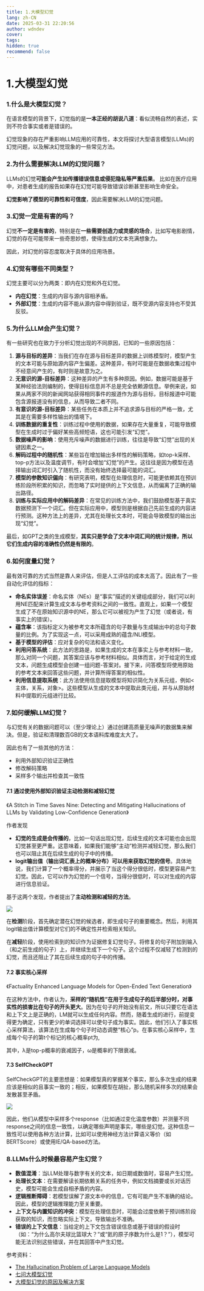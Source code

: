 ```yaml
---
title: 1.大模型幻觉
lang: zh-CN
date: 2025-03-31 22:20:56
author: wdndev
cover: 
tags:
hidden: true
recommend: false
---
```


# 1.大模型幻觉

### 1.什么是大模型幻觉？

在语言模型的背景下，幻觉指的是**一本正经的胡说八道**：看似流畅自然的表述，实则不符合事实或者是错误的。

幻觉现象的存在严重影响LLM应用的可靠性，本文将探讨大型语言模型(LLMs)的幻觉问题，以及解决幻觉现象的一些常见方法。

### 2.为什么需要解决LLM的幻觉问题？

LLMs的幻觉**可能会产生如传播错误信息或侵犯隐私等严重后果**。 比如在医疗应用中，对患者生成的报告如果存在幻觉可能导致错误诊断甚至影响生命安全。&#x20;

**幻觉影响了模型的可靠性和可信度**，因此需要解决LLM的幻觉问题。

### 3.幻觉一定是有害的吗？

幻觉**不一定是有害的**，特别是在**一些需要创造力或灵感的场合**，比如写电影剧情，幻觉的存在可能带来一些奇思妙想，使得生成的文本充满想象力。

因此，对幻觉的容忍度取决于具体的应用场景。

### 4.幻觉有哪些不同类型？

幻觉主要可以分为两类：即内在幻觉和外在幻觉。

-   **内在幻觉**：生成的内容与源内容相矛盾。 &#x20;
-   **外部幻觉**：生成的内容不能从源内容中得到验证，既不受源内容支持也不受其反驳。

### 5.为什么LLM会产生幻觉？

有一些研究也在致力于分析幻觉出现的不同原因，已知的一些原因包括：

1.  **源与目标的差异**：当我们在存在源与目标差异的数据上训练模型时，模型产生的文本可能与原始源内容产生偏差。这种差异，有时可能是在数据收集过程中不经意间产生的，有时则是故意为之。 &#x20;
2.  **无意识的源-目标差异**：这种差异的产生有多种原因。例如，数据可能是基于某种经验法则编制的，使得目标信息并不总是完全依赖源信息。举例来说，如果从两家不同的新闻网站获得相同事件的报道作为源与目标，目标报道中可能包含源报道没有的信息，从而导致二者不同。 &#x20;
3.  **有意识的源-目标差异**：某些任务在本质上并不追求源与目标的严格一致，尤其是在需要多样性输出的情境下。 &#x20;
4.  **训练数据的重复性**：训练过程中使用的数据，如果存在大量重复，可能导致模型在生成时过于偏好某些高频短语，这也可能引发“幻觉”。 &#x20;
5.  **数据噪声的影响**：使用充斥噪声的数据进行训练，往往是导致“幻觉”出现的关键因素之一。&#x20;
6.  **解码过程中的随机性**：某些旨在增加输出多样性的解码策略，如top-k采样、top-p方法以及温度调节，有时会增加“幻觉”的产生。这往往是因为模型在选择输出词汇时引入了随机性，而没有始终选择最可能的词汇。 &#x20;
7.  **模型的参数知识偏向**：有研究表明，模型在处理信息时，可能更依赖其在预训练阶段所积累的知识，而忽略了实时提供的上下文信息，从而偏离了正确的输出路径。 &#x20;
8.  **训练与实际应用中的解码差异**：在常见的训练方法中，我们鼓励模型基于真实数据预测下一个词汇。但在实际应用中，模型则是根据自己先前生成的内容进行预测。这种方法上的差异，尤其在处理长文本时，可能会导致模型的输出出现“幻觉”。 &#x20;

最后，如GPT之类的生成模型，**其实只是学会了文本中词汇间的统计规律，所以它们生成内容的准确性仍然是有限的**。

### 6.如何度量幻觉？

最有效可靠的方式当然是靠人来评估，但是人工评估的成本太高了。因此有了一些自动化评估的指标：

-   **命名实体误差**：命名实体（NEs）是“事实”描述的关键组成部分，我们可以利用NE匹配来计算生成文本与参考资料之间的一致性。直观上，如果一个模型生成了不在原始知识源中的NE，那么它可以被视为产生了幻觉（或者说，有事实上的错误）。 &#x20;
-   **蕴含率**：该指标定义为被参考文本所蕴含的句子数量与生成输出中的总句子数量的比例。为了实现这一点，可以采用成熟的蕴含/NLI模型。 &#x20;
-   **基于模型的评估**：应对复杂的句法和语义变化。 &#x20;
-   **利用问答系统**：此方法的思路是，如果生成的文本在事实上与参考材料一致，那么对同一个问题，其答案应该与参考材料相似。具体而言，对于给定的生成文本，问题生成模型会创建一组问题-答案对。接下来，问答模型将使用原始的参考文本来回答这些问题，并计算所得答案的相似性。 &#x20;
-   **利用信息提取系统**：此方法使用信息提取模型将知识简化为关系元组，例如<主体，关系，对象>。这些模型从生成的文本中提取此类元组，并与从原始材料中提取的元组进行比较。

### 7.如何缓解LLM幻觉？

与幻觉有关的数据问题可以（至少理论上）通过创建高质量无噪声的数据集来解决。但是，验证和清理数百GB的文本语料库难度太大了。

因此也有了一些其他的方法：

-   利用外部知识验证正确性 &#x20;
-   修改解码策略 &#x20;
-   采样多个输出并检查其一致性

#### 7.1 通过使用外部知识验证主动检测和减轻幻觉

《A Stitch in Time Saves Nine: Detecting and Mitigating Hallucinations of LLMs by Validating Low-Confidence Generation》

作者发现

-   **幻觉的生成是会传播的**，比如一句话出现幻觉，后续生成的文本可能也会出现幻觉甚至更严重。这意味着，如果我们能够“主动”检测并减轻幻觉，那么我们也可以阻止其在后续生成的句子中的传播。 &#x20;
-   **logit输出值（输出词汇表上的概率分布）可以用来获取幻觉的信号**。具体地说，我们计算了一个概率得分，并展示了当这个得分很低时，模型更容易产生幻觉。因此，它可以作为幻觉的一个信号，当得分很低时，可以对生成的内容进行信息验证。 &#x20;

基于这两个发现，作者提出了**主动检测和减轻的方法**。

![](https://cdn.jsdelivr.net/gh/makaspacex/PictureZone@main/libs/wdndev/image/image_4vjiGLUsrJ.png)

在**检测**阶段，首先确定潜在幻觉的候选者，即生成句子的重要概念。然后，利用其logit输出值计算模型对它们的不确定性并检索相关知识。

在**减轻**阶段，使用检索到的知识作为证据修复幻觉句子。将修复的句子附加到输入（和之前生成的句子）上，并继续生成下一个句子。这个过程不仅减轻了检测到的幻觉，而且还阻止了其在后续生成的句子中的传播。

#### 7.2 事实核心采样

《Factuality Enhanced Language Models for Open-Ended Text Generation》

在这种方法中，作者认为，**采样的“随机性”在用于生成句子的后半部分时，对事实性的损害比在句子的开头更大**。因为在句子的开始没有前文，所以只要它在语法和上下文上是正确的，LM就可以生成任何内容。然而，随着生成的进行，前提变得更为确定，只有更少的单词选择可以使句子成为事实。因此，他们引入了事实核心采样算法，该算法在生成每个句子时动态调整“核心”p。在事实核心采样中，生成每个句子的第t个标记的核心概率pt为,

其中，λ是top-p概率的衰减因子，ω是概率的下限衰减。

#### 7.3 SelfCheckGPT

SelfCheckGPT的主要思想是：如果模型真的掌握某个事实，那么多次生成的结果应该是相似的且事实一致的；相反，如果模型在胡扯，那么随机采样多次的结果会发散甚至矛盾。

![](https://cdn.jsdelivr.net/gh/makaspacex/PictureZone@main/libs/wdndev/image/image_ceqa2Q6ZFX.png)

因此，他们从模型中采样多个response（比如通过变化温度参数）并测量不同response之间的信息一致性，以确定哪些声明是事实，哪些是幻觉。这种信息一致性可以使用各种方法计算，比如可以使用神经方法计算语义等价（如BERTScore）或使用IE/QA-based方法。

### 8.LLMs什么时候最容易产生幻觉？

-   **数值混淆**：当LLM处理与数字有关的文本，如日期或数值时，容易产生幻觉。 &#x20;
-   **处理长文本**：在需要解读长期依赖关系的任务中，例如文档摘要或长对话历史，模型可能会生成自相矛盾的内容。 &#x20;
-   **逻辑推断障碍**：若模型误解了源文本中的信息，它有可能产生不准确的结论。因此，模型的逻辑推理能力至关重要。 &#x20;
-   **上下文与内置知识的冲突**：模型在处理信息时，可能会过度依赖于预训练阶段获取的知识，而忽略实际上下文，导致输出不准确。 &#x20;
-   **错误的上下文信息**：当给定的上下文包含错误信息或基于错误的假设时（如：“为什么高尔夫球比篮球大？”或“氦的原子序数为什么是1？”），模型可能无法识别这些错误，并在其回答中产生幻觉。

参考资料：

-   [The Hallucination Problem of Large Language Models](https://medium.com/mlearning-ai/the-hallucination-problem-of-large-language-models-5d7ab1b0f37f "The Hallucination Problem of Large Language Models")
-   [七问大模型幻觉](https://zhuanlan.zhihu.com/p/651507945 "七问大模型幻觉")
-   [大模型幻觉的原因及解决方案](https://zhuanlan.zhihu.com/p/651456773 "大模型幻觉的原因及解决方案")
